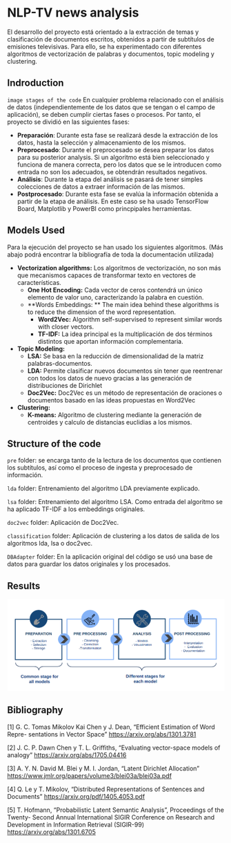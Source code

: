 # NLP-TV news analysis
El desarrollo del proyecto está orientado a la extracción de temas y clasificación de documentos escritos, obtenidos a partir de subtítulos de emisiones televisivas. Para ello, se ha experimentado con diferentes algoritmos de vectorización de palabras y documentos, topic modeling y clustering.
## Indroduction
`image stages of the code`
En cualquier problema relacionado con el análisis de datos (independientemente de los datos que se tengan o el campo de aplicación), se deben cumplir ciertas fases o procesos. Por tanto, el proyecto se dividió en las siguientes fases:
- **Preparación**: Durante esta fase se realizará desde la extracción de los datos, hasta la selección y almacenamiento de los mismos.
- **Preprocesado**: Durante el preprocesado se desea preparar los datos para su posterior analysis. Si un algoritmo está bien seleccionado y funciona de manera correcta, pero los datos que se le introducen como entrada no son los adecuados, se obtendrán resultados negativos.
- **Análisis**: Durante la etapa del análisis se pasará de tener simples colecciones de datos a extraer información de las mismos.
- **Postprocesado**: Durante esta fase se evalúa la información obtenida a partir de la etapa de análisis. En este caso se ha usado TensorFlow Board, Matplotlib y PowerBI como princpipales herramientas.

## Models Used
Para la ejecución del proyecto se han usado los siguientes algoritmos. (Más abajo podrá encontrar la bibliografía de toda la documentación utilizada)

- **Vectorization algorithms:** Los algoritmos de vectorización, no son más que mecanismos capaces de transformar texto en vectores de características.
	- **One Hot Encoding:** Cada vector de ceros contendrá un único elemento de valor uno, caracterizando la palabra en cuestión.
	- **Words Embeddings: ** The main idea behind these algorithms is to reduce the dimension of the word representation.
		- **Word2Vec:** Algorithm self-supervised to represent similar words with closer vectors.
		- **TF-IDF:** La idea principal es la multiplicación de dos términos distintos que aportan información complementaria.
- **Topic Modeling:**
	- **LSA:** Se basa en la reducción de dimensionalidad de la matriz palabras-documentos.
	- **LDA:** Permite clasificar nuevos documentos sin tener que reentrenar con todos los datos de nuevo gracias a las generación de distribuciones de Dirichlet
	- **Doc2Vec:** Doc2Vec es un método de representación de oraciones o documentos basado en las ideas propuestas en Word2Vec
- **Clustering:**
	- **K-means:** Algoritmo de clustering mediante la generación de centroides y calculo de distancias euclidias a los mismos.

## Structure of the code
`pre` folder: se encarga tanto de la lectura de los documentos que contienen los subtítulos, así como el proceso de ingesta y preprocesado de información.

`lda` folder: Entrenamiento del algoritmo LDA previamente explicado.

`lsa` folder: Entrenamiento del algoritmo LSA. Como entrada del algoritmo se ha aplicado TF-IDF a los embeddings originales.

`doc2vec` folder: Aplicación de Doc2Vec.

`classification` folder: Aplicación de clustering a los datos de salida de los algoritmos lda, lsa o doc2vec.

`DBAdapter` folder: En la aplicación original del código se usó una base de datos para guardar los datos originales y los procesados.

## Results

![alt text](https://github.com/caleb-vicente/NLP-TV-news-analysis/blob/main/img/stages_project.png)

## Bibliography
[1] G. C. Tomas Mikolov Kai Chen y J. Dean, “Efficient Estimation of Word Repre-
sentations in Vector Space” https://arxiv.org/abs/1301.3781

[2] J. C. P. Dawn Chen y T. L. Griffiths, “Evaluating vector-space models of analogy” https://arxiv.org/abs/1705.04416

[3] A. Y. N. David M. Blei y M. I. Jordan, “Latent Dirichlet Allocation” https://www.jmlr.org/papers/volume3/blei03a/blei03a.pdf

[4] Q. Le y T. Mikolov, “Distributed Representations of Sentences and Documents” https://arxiv.org/pdf/1405.4053.pdf

[5] T. Hofmann, “Probabilistic Latent Semantic Analysis”, Proceedings of the Twenty-
Second Annual International SIGIR Conference on Research and Development in Information Retrieval (SIGIR-99) https://arxiv.org/abs/1301.6705
